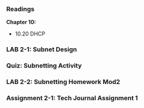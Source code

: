 ### Readings

**Chapter 10:**

- 10.20 DHCP

### LAB 2-1: Subnet Design

### Quiz: Subnetting Activity

### LAB 2-2: Subnetting Homework Mod2

### Assignment 2-1: Tech Journal Assignment 1
